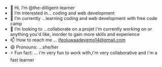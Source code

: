- 👋 Hi, I’m @the-dilligent-learner
- 👀 I’m interested in... coding and web development
- 🌱 I’m currently ...learning coding and web development with free code camp
- 💞️ I’m looking to ...collaborate on a projet i'm currently working on or anything you'd like, inorder to gain more skills and experience 
- 📫 How to reach me ... ifeoluwaadeyemo14@gmail.com
- 😄 Pronouns: ...she/her
- ⚡ Fun fact: ... i'm very fun to work with,i'm very collaborative and i'm a fast learner

<!---
the-dilligent-learner/the-dilligent-learner is a ✨ special ✨ repository because its `README.md` (this file) appears on your GitHub profile.
You can click the Preview link to take a look at your changes.
--->

